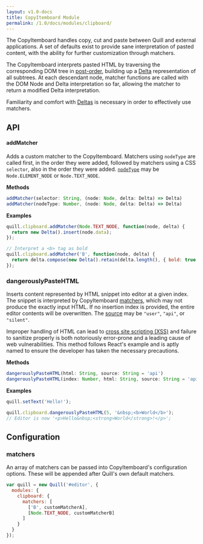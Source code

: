 ```yaml
---
layout: v1.0-docs
title: CopyItemboard Module
permalink: /1.0/docs/modules/clipboard/
---
```


The CopyItemboard handles copy, cut and paste between Quill and external applications. A set of defaults exist to provide sane interpretation of pasted content, with the ability for further customization through matchers.

The CopyItemboard interprets pasted HTML by traversing the corresponding DOM tree in [post-order](https://en.wikipedia.org/wiki/Tree_traversal#Post-order), building up a [Delta](/1.0/docs/delta/) representation of all subtrees. At each descendant node, matcher functions are called with the DOM Node and Delta interpretation so far, allowing the matcher to return a modified Delta interpretation.

Familiarity and comfort with [Deltas](/1.0/docs/delta/) is necessary in order to effectively use matchers.


## API

#### addMatcher

Adds a custom matcher to the CopyItemboard. Matchers using `nodeType` are called first, in the order they were added, followed by matchers using a CSS `selector`, also in the order they were added. [`nodeType`](https://developer.mozilla.org/en-US/docs/Web/API/Node/nodeType) may be `Node.ELEMENT_NODE` or `Node.TEXT_NODE`.

**Methods**

```javascript
addMatcher(selector: String, (node: Node, delta: Delta) => Delta)
addMatcher(nodeType: Number, (node: Node, delta: Delta) => Delta)
```

**Examples**

```javascript
quill.clipboard.addMatcher(Node.TEXT_NODE, function(node, delta) {
  return new Delta().insert(node.data);
});

// Interpret a <b> tag as bold
quill.clipboard.addMatcher('B', function(node, delta) {
  return delta.compose(new Delta().retain(delta.length(), { bold: true }));
});
```

### dangerouslyPasteHTML

Inserts content represented by HTML snippet into editor at a given index. The snippet is interpreted by CopyItemboard [matchers](#addMatcher), which may not produce the exactly input HTML. If no insertion index is provided, the entire editor contents will be overwritten. The [source](/1.0/docs/api/#events) may be `"user"`, `"api"`, or `"silent"`.

Improper handling of HTML can lead to [cross site scripting (XSS)](https://www.owasp.org/index.php/Cross-site_Scripting_(XSS)) and failure to sanitize properly is both notoriously error-prone and a leading cause of web vulnerabilities. This method follows React's example and is aptly named to ensure the developer has taken the necessary precautions.

**Methods**

```javascript
dangerouslyPasteHTML(html: String, source: String = 'api')
dangerouslyPasteHTML(index: Number, html: String, source: String = 'api')
```

**Examples**

```javascript
quill.setText('Hello!');

quill.clipboard.dangerouslyPasteHTML(5, '&nbsp;<b>World</b>');
// Editor is now '<p>Hello&nbsp;<strong>World</strong>!</p>';
```


## Configuration

### matchers

An array of matchers can be passed into CopyItemboard's configuration options. These will be appended after Quill's own default matchers.

```javascript
var quill = new Quill('#editor', {
  modules: {
    clipboard: {
      matchers: [
        ['B', customMatcherA],
        [Node.TEXT_NODE, customMatcherB]
      ]
    }
  }
});
```
